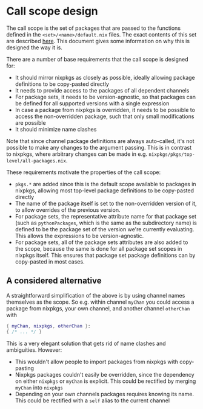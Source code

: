 # Call scope design

The call scope is the set of packages that are passed to the functions defined in the `<set>/<name>/default.nix` files. The exact contents of this set are described [here](../channel-construction.md#call-scope). This document gives some information on why this is designed the way it is.

There are a number of base requirements that the call scope is designed for:
- It should mirror nixpkgs as closely as possible, ideally allowing package definitions to be copy-pasted directly
- It needs to provide access to the packages of all dependent channels
- For package sets, it needs to be version-agnostic, so that packages can be defined for all supported versions with a single expression
- In case a package from nixpkgs is overridden, it needs to be possible to access the non-overridden package, such that only small modifications are possible
- It should minimize name clashes

Note that since channel package definitions are always auto-called, it's not possible to make any changes to the argument passing. This is in contrast to nixpkgs, where arbitrary changes can be made in e.g. `nixpkgs/pkgs/top-level/all-packages.nix`.

These requirements motivate the properties of the call scope:
- `pkgs.*` are added since this is the default scope available to packages in nixpkgs, allowing most top-level package definitions to be copy-pasted directly
- The name of the package itself is set to the non-overridden version of it, to allow overrides of the previous version.
- For package sets, the representative attribute name for that package set (such as `pythonPackages`, which is the same as the subdirectory name) is defined to be the package set of the version we're currently evaluating. This allows the expressions to be version-agnostic.
- For package sets, all of the package sets attributes are also added to the scope, because the same is done for all package set scopes in nixpkgs itself. This ensures that package set package definitions can by copy-pasted in most cases.

## A considered alternative

A straightforward simplification of the above is by using channel names themselves as the scope. So e.g. within channel `myChan` you could access a package from nixpkgs, your own channel, and another channel `otherChan` with

```nix
{ myChan, nixpkgs, otherChan }:
{ /* ... */ }
```

This is a very elegant solution that gets rid of name clashes and ambiguities. However:
- This wouldn't allow people to import packages from nixpkgs with copy-pasting
- Nixpkgs packages couldn't easily be overridden, since the dependency on either `nixpkgs` or `myChan` is explicit. This could be rectified by merging `myChan` into `nixpkgs`
- Depending on your own channels packages requires knowing its name. This could be rectified with a `self` alias to the current channel
